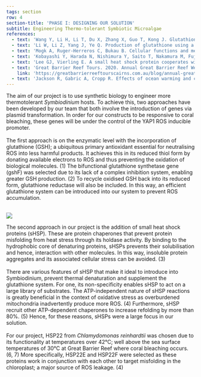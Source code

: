 ```yaml
---
tags: section
row: 4
section-title: 'PHASE I: DESIGNING OUR SOLUTION'
subtitle: Engineering Thermo-tolerant Symbiotic Microalgae
references:
  - text: 'Wang Y, Li H, Li T, Du X, Zhang X, Guo T, Kong J. Glutathione biosynthesis is essential for antioxidant and anti-inflammatory effects of Streptococcus thermophilus. International Dairy Journal. 2019 Feb 1;89:31-6.'
  - text: 'Li W, Li Z, Yang J, Ye Q. Production of glutathione using a bifunctional enzyme encoded by gshF from Streptococcus thermophilus expressed in Escherichia coli. Journal of biotechnology. 2011 Jul 20;154(4):261-8.'
  - text: 'Mogk A, Ruger-Herreros C, Bukau B. Cellular functions and mechanisms of action of small heat shock proteins. Annual review of microbiology. 2019 Sep 8;73:89-110.'
  - text: 'Kobayashi Y, Harada N, Nishimura Y, Saito T, Nakamura M, Fujiwara T, Kuroiwa T, Misumi O. Algae sense exact temperatures: small heat shock proteins are expressed at the survival threshold temperature in Cyanidioschyzon merolae and Chlamydomonas reinhardtii. Genome biology and evolution. 2014 Oct 1;6(10):2731-40.'
  - text: 'Lee GJ, Vierling E. A small heat shock protein cooperates with heat shock protein 70 systems to reactivate a heat-denatured protein. Plant Physiology. 2000 Jan 1;122(1):189-98.'
  - text: 'Great Barrier Reef Tours. 2020. Annual Great Barrier Reef Weather Overview. [online] [Accessed 22 October 2020].'
    link: 'https://greatbarrierreeftourscairns.com.au/blog/annual-great-barrier-reef-weather-overview/#:~:text=Temperatures%20are%20pretty%20steady%20throughout,2010mm%20falling%20during%20the%20year.'
  - text: 'Jackson R, Gabric A, Cropp R. Effects of ocean warming and coral bleaching on aerosol emissions in the Great Barrier Reef, Australia. Scientific reports. 2018 Sep 19;8(1):1-1.'
---
```

The aim of our project is to use synthetic biology to engineer more thermotolerant *Symbiodinium* hosts. To achieve this, two approaches have been developed by our team that both involve the introduction of genes via plasmid transformation. In order for our constructs to be responsive to coral bleaching, these genes will be under the control of the YAP1 ROS inducible promoter.
<br><br>
The first approach is on the enzymatic level with the incorporation of glutathione (GSH); a ubiquitous primary antioxidant essential for neutralising ROS into less harmful products. It achieves this in its reduced thiol form by donating available electrons to ROS and thus preventing the oxidation of biological molecules. (1) The bifunctional glutathione synthetase gene (gshF) was selected due to its lack of a complex inhibition system, enabling greater GSH production. (2) To recycle oxidised GSH back into its reduced form, glutathione reductase will also be included. In this way, an efficient glutathione system can be introduced into our system to prevent ROS accumulation.<br><br>

<img src="/assets/Video Glutathione Slide 1 (1).png">

The second approach in our project is the addition of small heat shock proteins (sHSP). These are protein chaperones that prevent protein misfolding from heat stress through its holdase activity. By binding to the hydrophobic core of denaturing proteins, sHSPs prevents their solubilisation and hence, interaction with other molecules. In this way, insoluble protein aggregates and its associated cellular stress can be avoided. (3)
<br><br>
There are various features of sHSP that make it ideal to introduce into Symbiodinium, prevent thermal denaturation and supplement the glutathione system. For one, its non-specificity enables sHSP to act on a large library of substrates. The ATP-independent nature of sHSP reactions is greatly beneficial in the context of oxidative stress as overburdened mitochondria inadvertently produce more ROS. (4) Furthermore, sHSP recruit other ATP-dependent chaperones to increase refolding by more than 80%. (5) Hence, for these reasons, sHSPs were a large focus in our solution.
<br><br>
For our project, HSP22 from *Chlamydomonas reinhardtii* was chosen due to its functionality at temperatures over 42°C; well above the sea surface temperatures of 30°C at Great Barrier Reef where coral bleaching occurs. (6, 7) More specifically, HSP22E and HSP22F were selected as these proteins work in conjunction with each other to target misfolding in the chloroplast; a major source of ROS leakage. (4)<br><br>
